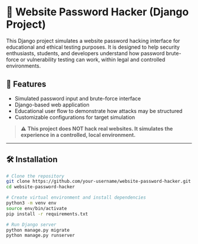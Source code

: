# 🔐 Website Password Hacker (Django Project)

This Django project simulates a website password hacking interface for educational and ethical testing purposes. 
It is designed to help security enthusiasts, students, and developers understand how password brute-force or vulnerability testing can work, within legal and controlled environments.

## 🚀 Features

- Simulated password input and brute-force interface
- Django-based web application
- Educational user flow to demonstrate how attacks may be structured
- Customizable configurations for target simulation

> ⚠️ **This project does NOT hack real websites. It simulates the experience in a controlled, local environment.**

---

## 🛠️ Installation

```bash
# Clone the repository
git clone https://github.com/your-username/website-password-hacker.git
cd website-password-hacker

# Create virtual environment and install dependencies
python3 -m venv env
source env/bin/activate
pip install -r requirements.txt

# Run Django server
python manage.py migrate
python manage.py runserver
